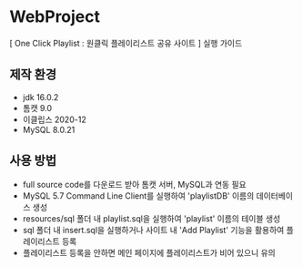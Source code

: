 # WebProject

[ One Click Playlist : 원클릭 플레이리스트 공유 사이트 ] 실행 가이드

## 제작 환경
- jdk 16.0.2
- 톰캣 9.0
- 이클립스 2020-12
- MySQL 8.0.21

## 사용 방법
- full source code를 다운로드 받아 톰캣 서버, MySQL과 연동 필요
- MySQL 5.7 Command Line Client를 실행하여 'playlistDB' 이름의 데이터베이스 생성
- resources/sql 폴더 내 playlist.sql을 실행하여 'playlist' 이름의 테이블 생성
- sql 폴더 내 insert.sql을 실행하거나 사이트 내 'Add Playlist' 기능을 활용하여 플레이리스트 등록
- 플레이리스트 등록을 안하면 메인 페이지에 플레이리스트가 비어 있으니 유의